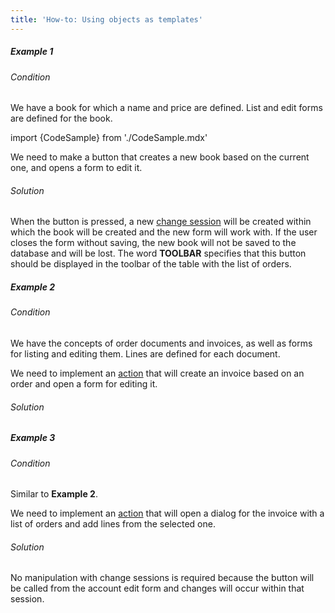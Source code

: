 ```yaml
---
title: 'How-to: Using objects as templates'
---
```


##### Example 1

###### Condition

We have a book for which a name and price are defined. List and edit forms are defined for the book.

import {CodeSample} from './CodeSample.mdx'

<CodeSample url="https://documentation.lsfusion.org/sample?file=UseCaseCreate&block=sample1"/>

We need to make a button that creates a new book based on the current one, and opens a form to edit it.

###### Solution

<CodeSample url="https://documentation.lsfusion.org/sample?file=UseCaseCreate&block=solution1"/>

When the button is pressed, a new [change session](Change_sessions.md) will be created within which the book will be created and the new form will work with. If the user closes the form without saving, the new book will not be saved to the database and will be lost. The word **TOOLBAR** specifies that this button should be displayed in the toolbar of the table with the list of orders.

##### Example 2

###### Condition

We have the concepts of order documents and invoices, as well as forms for listing and editing them. Lines are defined for each document.

<CodeSample url="https://documentation.lsfusion.org/sample?file=UseCaseCreate&block=sample2"/>

We need to implement an [action](Actions.md) that will create an invoice based on an order and open a form for editing it.

###### Solution

<CodeSample url="https://documentation.lsfusion.org/sample?file=UseCaseCreate&block=solution2"/>

##### Example 3

###### Condition

Similar to **Example 2**.

We need to implement an [action](Actions.md) that will open a dialog for the invoice with a list of orders and add lines from the selected one.

###### Solution

<CodeSample url="https://documentation.lsfusion.org/sample?file=UseCaseCreate&block=solution3"/>

No manipulation with change sessions is required because the button will be called from the account edit form and changes will occur within that session.
